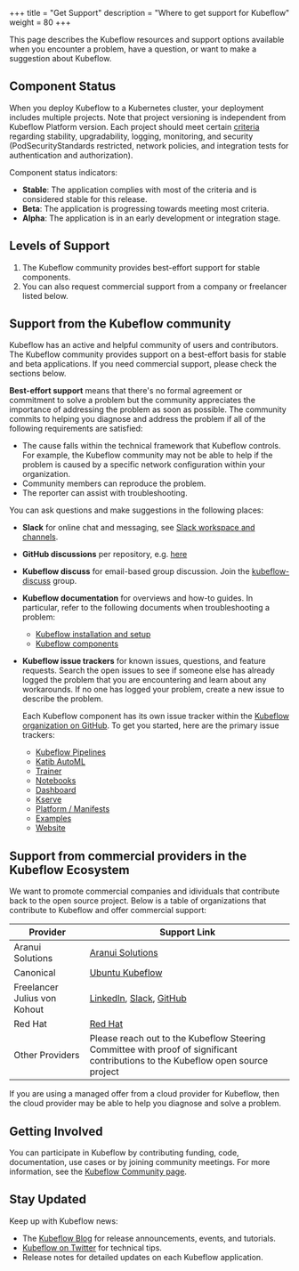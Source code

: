 +++
title = "Get Support"
description = "Where to get support for Kubeflow"
weight = 80
+++

This page describes the Kubeflow resources and support options available when you encounter a problem, have a question, or want to make a suggestion about Kubeflow.

<a id="application-status"></a>
## Component Status

When you deploy Kubeflow to a Kubernetes cluster, your deployment includes multiple projects. Note that project versioning is independent from Kubeflow Platform version. Each project should meet certain [criteria](https://github.com/kubeflow/community/blob/master/guidelines/application_requirements.md) regarding stability, upgradability, logging, monitoring, and security (PodSecurityStandards restricted, network policies, and integration tests for authentication and authorization).

Component status indicators:

* **Stable**: The application complies with most of the criteria and is considered stable for this release.
* **Beta**: The application is progressing towards meeting most criteria.
* **Alpha**: The application is in an early development or integration stage.

<a id="levels-of-support"></a>
## Levels of Support

1. The Kubeflow community provides best-effort support for stable components.
2. You can also request commercial support from a company or freelancer listed below.

<a id="community-support"></a>
## Support from the Kubeflow community

Kubeflow has an active and helpful community of users and contributors. 
The Kubeflow community provides support on a best-effort basis for stable and beta
applications. If you need commercial support, please check the sections below.

**Best-effort support** means that there's no formal agreement or
commitment to solve a problem but the community appreciates the
importance of addressing the problem as soon as possible. The community commits
to helping you diagnose and address the problem if all of the following requirements are satisfied:

* The cause falls within the technical framework that Kubeflow controls. For
  example, the Kubeflow community may not be able to help if the problem is 
  caused by a specific network configuration within your organization.
* Community members can reproduce the problem.
* The reporter can assist with troubleshooting.

You can ask questions and make suggestions in the following places:

* **Slack** for online chat and messaging, see [Slack workspace and channels](/docs/about/community/#kubeflow-slack-channels).
* **GitHub discussions** per repository, e.g. [here](https://github.com/kubeflow/manifests/discussions)
* **Kubeflow discuss** for email-based group discussion. Join the
  [kubeflow-discuss](/docs/about/community/#kubeflow-mailing-list)
  group.
* **Kubeflow documentation** for overviews and how-to guides. In particular,
  refer to the following documents when troubleshooting a problem:
  * [Kubeflow installation and setup](/docs/started/installing-kubeflow/)
  * [Kubeflow components](/docs/components/)

* **Kubeflow issue trackers** for known issues, questions, and feature requests.
  Search the open issues to see if someone else has already logged the problem 
  that you are encountering and learn about any workarounds. If no one
  has logged your problem, create a new issue to describe the problem.

    Each Kubeflow component has its own issue tracker within the [Kubeflow
    organization on GitHub](https://github.com/kubeflow). To get you started,
    here are the primary issue trackers:

  * [Kubeflow Pipelines](https://github.com/kubeflow/pipelines/issues)
  * [Katib AutoML](https://github.com/kubeflow/katib/issues)
  * [Trainer](https://github.com/kubeflow/training-operator/issues)
  * [Notebooks](https://github.com/kubeflow/notebooks/issues)
  * [Dashboard](https://github.com/kubeflow/dashboard/issues)
  * [Kserve](https://github.com/kserve/kserve/issues)
  * [Platform / Manifests](https://github.com/kubeflow/manifests/issues)
  * [Examples](https://github.com/kubeflow/examples/issues)
  * [Website](https://github.com/kubeflow/website/issues)

<a id="provider-support"></a>
## Support from commercial providers in the Kubeflow Ecosystem

We want to promote commercial companies and idividuals that contribute back to the open source project.
Below is a table of organizations that contribute to Kubeflow and offer commercial support:

| Provider                      | Support Link                                                                                                                                                    |
|-------------------------------|-----------------------------------------------------------------------------------------------------------------------------------------------------------------|
| Aranui Solutions              | [Aranui Solutions](https://www.aranui.solutions/services)                                                                                                       |
| Canonical                     | [Ubuntu Kubeflow](https://ubuntu.com/kubeflow#get-in-touch)                                                                                                     |
| Freelancer Julius von Kohout  | [LinkedIn](https://de.linkedin.com/in/juliusvonkohout/), [Slack](https://cloud-native.slack.com/team/U06LW431SJF), [GitHub](https://github.com/juliusvonkohout) |
| Red Hat                       | [Red Hat](https://www.redhat.com/en/technologies/cloud-computing/openshift/openshift-ai)                                                                        |
| Other Providers               | Please reach out to the Kubeflow Steering Committee with proof of significant contributions to the Kubeflow open source project                                 |

<a id="cloud-support"></a>
If you are using a managed offer from a cloud provider for Kubeflow, then the cloud
provider may be able to help you diagnose and solve a problem.

## Getting Involved

You can participate in Kubeflow by contributing funding, code, documentation, use cases or by joining community meetings. For more information, see the [Kubeflow Community page](/docs/about/community/).

## Stay Updated

Keep up with Kubeflow news:
* The [Kubeflow Blog](https://blog.kubeflow.org/) for release announcements, events, and tutorials.
* [Kubeflow on Twitter](https://twitter.com/kubeflow) for technical tips.
* Release notes for detailed updates on each Kubeflow application.

